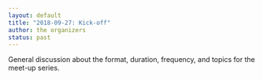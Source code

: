 ```yaml
---
layout: default
title: "2018-09-27: Kick-off"
author: the organizers
status: past
---
```


General discussion about the format, duration, frequency, and topics for the
meet-up series.
